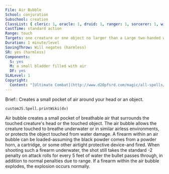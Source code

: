 ```yaml
---
File: Air Bubble
School: conjuration
Subschool: creation
ClassList: { cleric: 1, oracle: 1, druid: 1, ranger: 1, sorcerer: 1, wizard: 1, witch: 1, psychic: 1 }
CastTime: standard action
Range: touch
Targets: one creature or one object no larger than a Large two-handed weapon
Duration: 1 minute/level
SavingThrow: Will negates (harmless)
SR: yes (harmless)
Components:
  S: yes
  M: a small bladder filled with air
  DF: yes
SLALevel: 1
Copyright:
  Content: "[Ultimate Combat](http://www.d20pfsrd.com/magic/all-spells/a/air-bubble)"
---
```

Brief:: Creates a small pocket of air around your head or an object.

```dataviewjs
customJS.Spell.printWiki(dv)
```

Air bubble creates a small pocket of breathable air that surrounds the touched creature's head or the touched object. The air bubble allows the creature touched to breathe underwater or in similar airless environments, or protects the object touched from water damage.  A firearm within an air bubble can be loaded-assuming the black powder comes from a powder horn, a cartridge, or some other airtight protective device-and fired. When shooting such a firearm underwater, the shot still takes the standard -2 penalty on attack rolls for every 5 feet of water the bullet passes through, in addition to normal penalties due to range. If a firearm within the air bubble explodes, the explosion occurs normally.

